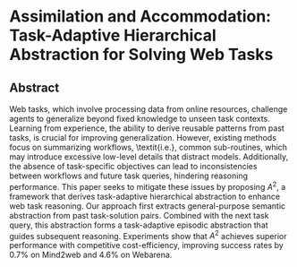 # Assimilation and Accommodation: Task-Adaptive Hierarchical Abstraction for Solving Web Tasks

## Abstract
Web tasks, which involve processing data from online resources, challenge agents to generalize beyond fixed knowledge to unseen task contexts. Learning from experience, the ability to derive reusable patterns from past tasks, is crucial for improving generalization.
However, existing methods focus on summarizing workflows, \textit{i.e.}, common sub-routines, which may introduce excessive low-level details that distract models. Additionally, the absence of task-specific objectives can lead to inconsistencies between workflows and future task queries, hindering reasoning performance. This paper seeks to mitigate these issues by proposing $A^2$, a framework that derives task-adaptive hierarchical abstraction to enhance web task reasoning. Our approach first extracts general-purpose semantic abstraction from past task-solution pairs. Combined with the next task query, this abstraction forms a task-adaptive episodic abstraction that guides subsequent reasoning. Experiments show that $A^2$ achieves superior performance with competitive cost-efficiency, improving success rates by 0.7\% on Mind2web and 4.6\% on Webarena.



